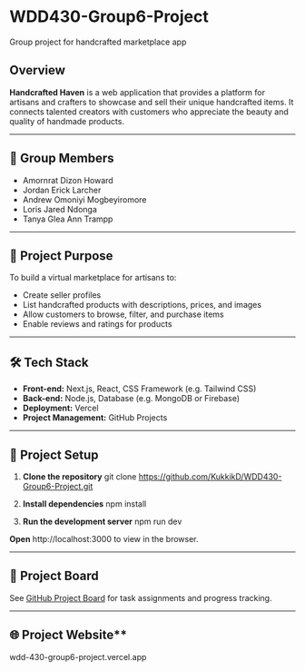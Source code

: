 # WDD430-Group6-Project
Group project for handcrafted marketplace app

## Overview
**Handcrafted Haven** is a web application that provides a platform for artisans and crafters to showcase and sell their unique handcrafted items. It connects talented creators with customers who appreciate the beauty and quality of handmade products.

---

## 👥 **Group Members**
- Amornrat Dizon Howard
- Jordan Erick Larcher
- Andrew Omoniyi Mogbeyiromore
- Loris Jared Ndonga
- Tanya Glea Ann Trampp

---

## 🚀 **Project Purpose**
To build a virtual marketplace for artisans to:
- Create seller profiles
- List handcrafted products with descriptions, prices, and images
- Allow customers to browse, filter, and purchase items
- Enable reviews and ratings for products

---

## 🛠️ **Tech Stack**
- **Front-end:** Next.js, React, CSS Framework (e.g. Tailwind CSS)
- **Back-end:** Node.js, Database (e.g. MongoDB or Firebase)
- **Deployment:** Vercel
- **Project Management:** GitHub Projects

---

## 📁 **Project Setup**

1. **Clone the repository**
   git clone https://github.com/KukkikD/WDD430-Group6-Project.git

2. **Install dependencies**
   npm install

3. **Run the development server**
   npm run dev

**Open** http://localhost:3000 to view in the browser.

---

## 📌 **Project Board**
See [GitHub Project Board](https://github.com/users/KukkikD/projects/3/views/1) for task assignments and progress tracking.

---

## 🌐 Project Website**
wdd-430-group6-project.vercel.app
